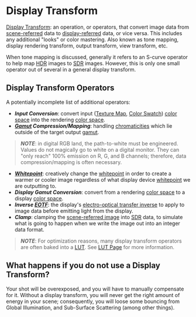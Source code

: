 # Display Transform

[Display Transform](./Glossary.md/#DispalyTransform): an operation, or operators, that convert image data from [scene-referred](./Glossary.md/#scene-referred-image) data to [display-referred](./Glossary.md/#display-referredoutput-referred-image) data, or vice versa. This includes any additional "looks" or color mastering. Also known as tone mapping, display rendering transform, output transform, view transform, etc.

When tone mapping is discussed, generally it refers to an S-curve operator to help map [HDR](./Glossary.md/#high-dynamic-range-image-hdri) images to [SDR](./Glossary.md/#standard-dynamic-range-image) images. However, this is only one small operator out of several in a general display transform.

## Display Transform Operators

A potentially incomplete list of additional operators:
- **_Input Conversion_**: convert input ([Texture Map](./Glossary.md/#texture-map), [Color Swatch](./Glossary.md/#color-space)) [color space](./Glossary.md/#color-space) into the rendering [color space](./Glossary.md/#color-space).
- **_[Gamut](./Glossary.md/#gamut) Compression/Mapping_**: handling [chromaticities](./Glossary.md/#chromaticity) which lie outside of the target output [gamut](./Glossary.md/#gamut).
> **_NOTE_**: in digital RGB land, the path-to-white must be engineered. Values do not magically go to white on a digital monitor. They can "only reach" 100% emission on R, G, and B channels; therefore, data compression/mapping is often necessary.
- **_[Whitepoint](./Glossary.md/#whitepoint)_**: creatively change the [whitepoint](./Glossary.md/#whitepoint) in order to create a warmer or cooler image regardless of what display device [whitepoint](./Glossary.md/#whitepoint) we are outputting to.
- **_Display Gamut Conversion_**: convert from a rendering [color space](./Glossary.md/#color-space) to a display [color space](./Glossary.md/#color-space).
- **_Inverse [EOTF](./Glossary.md/#transfer-function)_**: the display's [electro-optical transfer inverse](./Glossary.md/#transfer-function) to apply to image data before emitting light from the display.
- **_Clamp_**: clamping the [scene-referred image](./Glossary.md/#scene-referred-encoding) into [SDR](./Glossary.md/#standard-dynamic-range-image) data, to simulate what is going to happen when we write the image out into an integer data format.

> **_NOTE_**: For optimization reasons, many display transform operators are often baked into a [LUT](./Glossary.md/#lookup-table-lut). See [LUT Page](./LUT.md) for more information.

## What happens if you do not use a Display Transform?

Your shot will be overexposed, and you will have to manually compensate for it. Without a display transform, you will never get the right amount of energy in your scene; consequently, you will loose some bouncing from Global Illumination, and Sub-Surface Scattering (among other things).